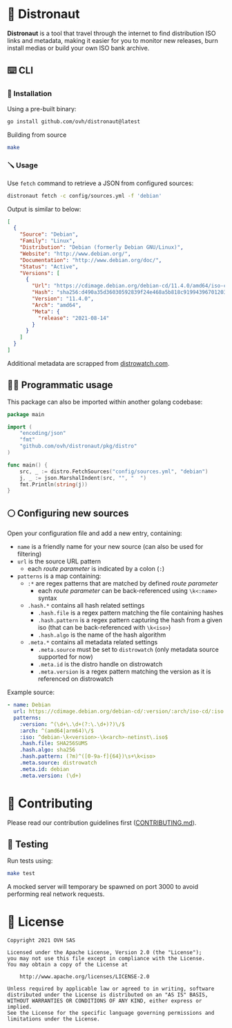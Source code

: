 # 🚀 Distronaut

**Distronaut** is a tool that travel through the internet to find distribution ISO links and metadata, making it easier for you to monitor new releases, burn install medias or build your own ISO bank archive.

## ⌨️ CLI

### 🔨 Installation

Using a pre-built binary:
```bash
go install github.com/ovh/distronaut@latest
```

Building from source
```bash
make
```

### 🪛 Usage

Use `fetch` command to retrieve a JSON from configured sources:
```bash
distronaut fetch -c config/sources.yml -f 'debian'
```

Output is similar to below:
```json
[
  {
    "Source": "Debian",
    "Family": "Linux",
    "Distribution": "Debian (formerly Debian GNU/Linux)",
    "Website": "http://www.debian.org/",
    "Documentation": "http://www.debian.org/doc/",
    "Status": "Active",
    "Versions": [
      {
        "Url": "https://cdimage.debian.org/debian-cd/11.4.0/amd64/iso-cd/debian-11.4.0-amd64-netinst.iso",
        "Hash": "sha256:d490a35d36030592839f24e468a5b818c919943967012037d6ab3d65d030ef7f",
        "Version": "11.4.0",
        "Arch": "amd64",
        "Meta": {
          "release": "2021-08-14"
        }
      }
    ]
  }
]
```

Additional metadata are scrapped from [distrowatch.com](https://distrowatch.com).

## 👨‍💻 Programmatic usage

This package can also be imported within another golang codebase:
```go
package main

import (
	"encoding/json"
	"fmt"
	"github.com/ovh/distronaut/pkg/distro"
)

func main() {
	src, _ := distro.FetchSources("config/sources.yml", "debian")
	j, _ := json.MarshalIndent(src, "", "  ")
	fmt.Println(string(j))
}
```

## 🌕 Configuring new sources

Open your configuration file and add a new entry, containing:
- `name` is a friendly name for your new source (can also be used for filtering)
- `url` is the source URL pattern
  - each *route parameter* is indicated by a colon (`:`)
- `patterns` is a map containing:
  - `:*` are regex patterns that are matched by defined *route parameter*
    - each *route parameter* can be back-referenced using `\k<:name>` syntax
  - `.hash.*` contains all hash related settings 
    - `.hash.file` is a regex pattern matching the file containing hashes 
    - `.hash.pattern` is a regex pattern capturing the hash from a given iso (that can be back-referenced with `\k<iso>`)
    - `.hash.algo` is the name of the hash algorithm
  - `.meta.*` contains all metadata related settings
    - `.meta.source` must be set to `distrowatch` (only metadata source supported for now)
    - `.meta.id` is the distro handle on distrowatch
    - `.meta.version` is a regex pattern matching the version as it is referenced on distrowatch

Example source:
```yml
- name: Debian
  url: https://cdimage.debian.org/debian-cd/:version/:arch/iso-cd/:iso
  patterns:
    :version: ^(\d+\.\d+(?:\.\d+)?)\/$
    :arch: ^(amd64|arm64)\/$
    :iso: ^debian-\k<version>-\k<arch>-netinst\.iso$
    .hash.file: SHA256SUMS
    .hash.algo: sha256
    .hash.pattern: (?m)^([0-9a-f]{64})\s+\k<iso>
    .meta.source: distrowatch
    .meta.id: debian
    .meta.version: (\d+)
```

# 💪 Contributing

Please read our contribution guidelines first ([CONTRIBUTING.md](https://github.com/ovh/distronaut/blob/master/CONTRIBUTING.md)).

## 🧪 Testing

Run tests using:
```bash
make test
```

A mocked server will temporary be spawned on port 3000 to avoid performing real network requests.

# 📜 License
 
```
Copyright 2021 OVH SAS
 
Licensed under the Apache License, Version 2.0 (the "License");
you may not use this file except in compliance with the License.
You may obtain a copy of the License at
 
    http://www.apache.org/licenses/LICENSE-2.0
 
Unless required by applicable law or agreed to in writing, software
distributed under the License is distributed on an "AS IS" BASIS,
WITHOUT WARRANTIES OR CONDITIONS OF ANY KIND, either express or implied.
See the License for the specific language governing permissions and
limitations under the License.
```
